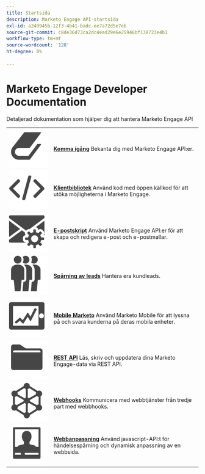 ```yaml
---
title: Startsida
description: Marketo Engage API-startsida
exl-id: a249945b-12f3-4b41-badc-ee7a72d5e7eb
source-git-commit: c8de36d73ca2dc4ead29e6e25946bf138723e4b1
workflow-type: tm+mt
source-wordcount: '128'
ht-degree: 0%

---
```


# Marketo Engage Developer Documentation

Detaljerad dokumentation som hjälper dig att hantera Marketo Engage API

<table>
<tbody>
<tr>
<td><img src="assets/Smock_Book_18_N.svg" alt="Komma igång"></td>
<td><a href="getting-started.md"><strong>Komma igång</strong></a>  Bekanta dig med Marketo Engage API:er.</td>
</tr>
<tr>
<td><img src="assets/Smock_Code_18_N.svg" alt="Klientbibliotek"></td>
<td><a href="https://github.com/Marketo/Community-Supported-Client-Libraries"><strong>Klientbibliotek</strong></a> Använd kod med öppen källkod för att utöka möjligheterna i Marketo Engage.</td>
</tr>
<tr>
<td><img src="assets/Smock_EmailGear_18_N.svg" alt="E-postskript"></td>
<td><a href="rest-api/emails.md"><strong>E-postskript</strong></a> Använd Marketo Engage API:er för att skapa och redigera e-post och e-postmallar.</td>
</tr>
<tr>
<td><img src="assets/Smock_PeopleGroup_18_N.svg" alt="Spårning av leads"></td>
<td><a href="javascript-api/lead-tracking.md"><strong>Spårning av leads</strong></a> Hantera era kundleads.</td>
</tr>
<tr>
<td><img src="assets/Smock_MobileServices_18_N.svg" alt="Mobile Marketo"></td>
<td><a href="mobile/mobile.md"><strong>Mobile Marketo</strong></a> Använd Marketo Mobile för att lyssna på och svara kunderna på deras mobila enheter.</td>
</tr>
<tr>
<td><img src="assets/Smock_AppleFiles_18_N.svg" alt="REST API:er"></td>
<td><a href="https://developer.adobe.com/marketo-apis/"><strong>REST API</strong></a> Läs, skriv och uppdatera dina Marketo Engage-data via REST API.</td>
</tr>
<tr>
<td><img src="assets/Smock_SocialNetwork_18_N.svg" alt="Webhooks"></td>
<td><a href="webhooks/webhooks.md"><strong>Webhooks</strong></a> Kommunicera med webbtjänster från tredje part med webbhooks.</td>
</tr>
<tr>
<td><img src="assets/Smock_PersonalizationField_18_N.svg" alt="Webbanpassning"></td>
<td><a href="javascript-api/web-personalization.md"><strong>Webbanpassning</strong></a> Använd javascript-API:t för händelsespårning och dynamisk anpassning av en webbsida.</td>
</tr>
</tbody>
</table>
